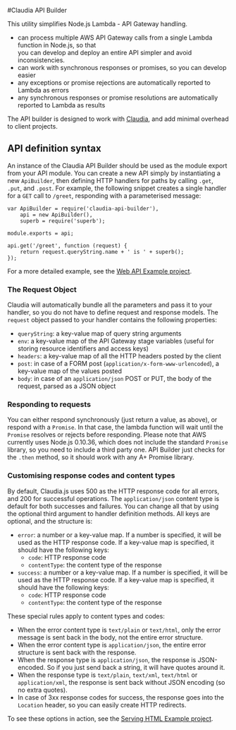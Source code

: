 #Claudia API Builder

This utility simplifies Node.js Lambda - API Gateway handling. 
  * can process multiple AWS API Gateway calls from a single Lambda function in Node.js, so that  
    you can develop and deploy an entire API simpler and avoid inconsistencies.
  * can work with synchronous responses or promises, so you can develop easier
  * any exceptions or promise rejections are automatically reported to Lambda as errors
  * any synchronous responses or promise resolutions are automatically reported to Lambda as results

The API builder is designed to work with [Claudia](https://github.com/claudiajs), and add minimal overhead to client projects. 

## API definition syntax

An instance of the Claudia API Builder should be used as the module export from your API module. You can create a new API simply
by instantiating a new `ApiBuilder`, then defining HTTP handlers for paths by calling `.get`, `.put`, and `.post`. For example, the following 
snippet creates a single handler for a `GET` call to `/greet`, responding with a parameterised message:

````
var ApiBuilder = require('claudia-api-builder'),
	api = new ApiBuilder(),
	superb = require('superb');

module.exports = api;

api.get('/greet', function (request) {
	return request.queryString.name + ' is ' + superb();
});
````

For a more detailed example, see the [Web API Example project](https://github.com/claudiajs/example-projects/tree/master/web-api).

### The Request Object

Claudia will automatically bundle all the parameters and pass it to your handler, so you do not have to define request and response models. The `request` object passed to your handler contains the following properties:

  * `queryString`: a key-value map of query string arguments
  * `env`: a key-value map of the API Gateway stage variables (useful for storing resource identifiers and access keys)
  * `headers`: a key-value map of all the HTTP headers posted by the client
  * `post`: in case of a FORM post (`application/x-form-www-urlencoded`), a key-value map of the values posted
  * `body`: in case of an `application/json` POST or PUT, the body of the request, parsed as a JSON object

### Responding to requests

You can either respond synchronously (just return a value, as above), or respond with a `Promise`. In that case, the lambda function will wait until the 
`Promise` resolves or rejects before responding. Please note that AWS currently uses Node.js 0.10.36, which does not include the standard `Promise` library,
so you need to include a third party one. API Builder just checks for the `.then` method, so it should work with any A+ Promise library.

### Customising response codes and content types

By default, Claudia.js uses 500 as the HTTP response code for all errors, and 200 for successful operations. The `application/json` content type is default for both successes and failures. You can change all that by using the optional third argument to handler definition methods. All keys are optional, and the structure is:

  * `error`: a number or a key-value map. If a number is specified, it will be used as the HTTP response code. If a key-value map is specified, it should have the following keys:
    * `code`: HTTP response code
    * `contentType`: the content type of the response
  * `success`: a number or a key-value map. If a number is specified, it will be used as the HTTP response code. If a key-value map is specified, it should have the following keys:
    * `code`: HTTP response code
    * `contentType`: the content type of the response

These special rules apply to content types and codes:

  * When the error content type is `text/plain` or `text/html`, only the error message is sent back in the body, not the entire error structure.
  * When the error content type is `application/json`, the entire error structure is sent back with the response.
  * When the response type is `application/json`, the response is JSON-encoded. So if you just send back a string, it will have quotes around it.
  * When the response type is `text/plain`, `text/xml`, `text/html` or `application/xml`, the response is sent back without JSON encoding (so no extra quotes). 
  * In case of 3xx response codes for success, the response goes into the `Location` header, so you can easily create HTTP redirects.

To see these options in action, see the  [Serving HTML Example project](https://github.com/claudiajs/example-projects/tree/master/web-serving-html).
